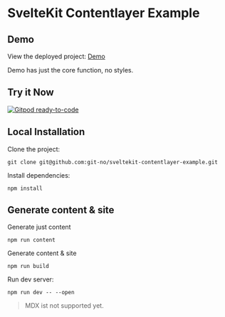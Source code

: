 # SvelteKit Contentlayer Example

## Demo

View the deployed project: [Demo](https://sveltekit-contentlayer-example.vercel.app/)

Demo has just the core function, no styles.

## Try it Now

[![Gitpod ready-to-code](https://img.shields.io/badge/Gitpod-ready--to--code-908a85?logo=gitpod)](http://gitpod.io/#https://github.com/git-no/sveltekit-contentlayer-example)

## Local Installation

Clone the project:

    git clone git@github.com:git-no/sveltekit-contentlayer-example.git

Install dependencies:

    npm install

## Generate content & site

Generate just content

    npm run content

Generate content & site

    npm run build

Run dev server:

    npm run dev -- --open

> MDX ist not supported yet.
